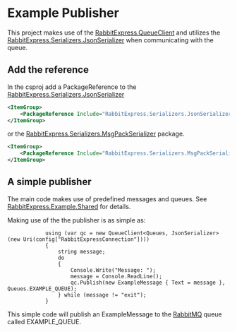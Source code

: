 # Example Publisher

This project makes use of the [RabbitExpress.QueueClient](../../RabbitExpress/README.md) and utilizes the [RabbitExpress.Serializers.JsonSerializer](../../Serializers/RabbitExpress.Serializers.JsonSerializer/README.md) when communicating with the queue.

## Add the reference

In the csproj add a PackageReference to the [RabbitExpress.Serializers.JsonSerializer](../../Serializers/RabbitExpress.Serializers.JsonSerializer/README.md)

```xml
<ItemGroup>
    <PackageReference Include="RabbitExpress.Serializers.JsonSerializer" Version="1.*" />
</ItemGroup>
```
 or the [RabbitExpress.Serializers.MsgPackSerializer](../../Serializers/RabbitExpress.Serializers.MsgPackSerializer/README.md) package.
```xml
<ItemGroup>
    <PackageReference Include="RabbitExpress.Serializers.MsgPackSerializer" Version="1.*" />
</ItemGroup>
```

## A simple publisher

The main code makes use of predefined messages and queues. See [RabbitExpress.Example.Shared](../RabbitExpress.Example.Shared/README.md) for details.

Making use of the the publisher is as simple as:

```c-sharp
            using (var qc = new QueueClient<Queues, JsonSerializer>(new Uri(config["RabbitExpressConnection"])))
            {
                string message;
                do
                {
                    Console.Write("Message: ");
                    message = Console.ReadLine();
                    qc.Publish(new ExampleMessage { Text = message }, Queues.EXAMPLE_QUEUE);
                } while (message != "exit");
            }
```

This simple code will publish an ExampleMessage to the [RabbitMQ](https://www.rabbitmq.com/) queue called EXAMPLE_QUEUE.
